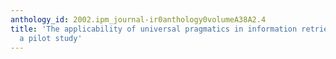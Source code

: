 ```yaml
---
anthology_id: 2002.ipm_journal-ir0anthology0volumeA38A2.4
title: 'The applicability of universal pragmatics in information retrieval interaction:
  a pilot study'
---
```

